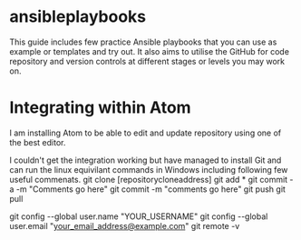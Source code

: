 # ansibleplaybooks
This guide includes few practice Ansible playbooks that you can use as example or templates and try out. It also aims to utilise the GitHub for code repository and version controls at different stages or levels you may work on.

# Integrating within Atom
I am installing Atom to be able to edit and update repository using one of the best editor.

I couldn't get the integration working but have managed to install Git and can run the linux equivilant commands in Windows including following few useful commenats.
 git clone [repositorycloneaddress]
 git add *
 git commit -a -m "Comments go here"
 git commit -m "comments go here"
 git push
 git pull
 
 git config --global user.name "YOUR_USERNAME"
 git config --global user.email "your_email_address@example.com"
 git remote -v

#
